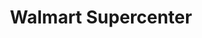---
title: "Walmart Supercenter"
url: /pearland/walmart-supercenter-west-broadway-street/
shop: supermarket
---